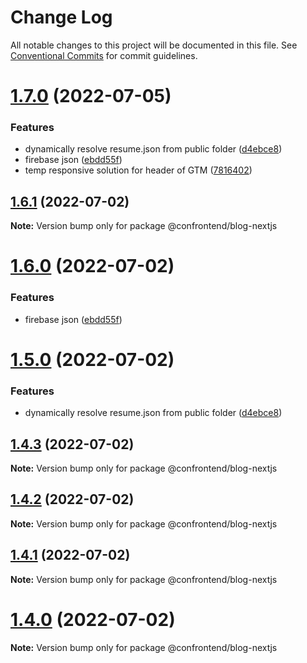# Change Log

All notable changes to this project will be documented in this file.
See [Conventional Commits](https://conventionalcommits.org) for commit guidelines.

# [1.7.0](https://github.com/Confrontend/monorepo/compare/Release_@confrontend/react-gtm_v1.3.1...Release_@confrontend/react-gtm_v1.7.0) (2022-07-05)


### Features

* dynamically resolve resume.json from public folder ([d4ebce8](https://github.com/Confrontend/monorepo/commit/d4ebce8adb01fce3c6398baf747bdb2fdf6011f8))
* firebase json ([ebdd55f](https://github.com/Confrontend/monorepo/commit/ebdd55f4e373d4a9eb5a9f58e4774275b0c7120a))
* temp responsive solution for header of GTM ([7816402](https://github.com/Confrontend/monorepo/commit/78164026c896d2cb7e3415b65b5cb441bc4e9b7b))





## [1.6.1](https://github.com/Confrontend/monorepo/compare/Release_@confrontend/blog_v1.6.0...Release_@confrontend/blog_v1.6.1) (2022-07-02)

**Note:** Version bump only for package @confrontend/blog-nextjs





# [1.6.0](https://github.com/Confrontend/monorepo/compare/Release_@confrontend/blog_v1.5.0...Release_@confrontend/blog_v1.6.0) (2022-07-02)


### Features

* firebase json ([ebdd55f](https://github.com/Confrontend/monorepo/commit/ebdd55f4e373d4a9eb5a9f58e4774275b0c7120a))





# [1.5.0](https://github.com/Confrontend/monorepo/compare/Release_@confrontend/blog_v1.4.3...Release_@confrontend/blog_v1.5.0) (2022-07-02)


### Features

* dynamically resolve resume.json from public folder ([d4ebce8](https://github.com/Confrontend/monorepo/commit/d4ebce8adb01fce3c6398baf747bdb2fdf6011f8))





## [1.4.3](https://github.com/Confrontend/monorepo/compare/Release_@confrontend/blog_v1.4.2...Release_@confrontend/blog_v1.4.3) (2022-07-02)

**Note:** Version bump only for package @confrontend/blog-nextjs





## [1.4.2](https://github.com/Confrontend/monorepo/compare/Release_@confrontend/blog_v1.4.1...Release_@confrontend/blog_v1.4.2) (2022-07-02)

**Note:** Version bump only for package @confrontend/blog-nextjs





## [1.4.1](https://github.com/Confrontend/monorepo/compare/Release_@confrontend/blog_v1.4.0...Release_@confrontend/blog_v1.4.1) (2022-07-02)

**Note:** Version bump only for package @confrontend/blog-nextjs





# [1.4.0](https://github.com/Confrontend/monorepo/compare/Release_@confrontend/blog_v1.0.41...Release_@confrontend/blog_v1.4.0) (2022-07-02)

**Note:** Version bump only for package @confrontend/blog-nextjs

